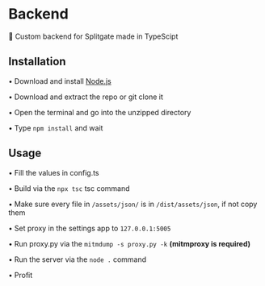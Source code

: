# Backend
📶 Custom backend for Splitgate made in TypeScipt

## Installation
  • Download and install [Node.js](https://nodejs.org/en/download/)
  
  • Download and extract the repo or git clone it
  
  • Open the terminal and go into the unzipped directory
  
  • Type `npm install` and wait
  
## Usage
  • Fill the values in config.ts
  
  • Build via the `npx tsc` tsc command
  
  • Make sure every file in `/assets/json/` is in `/dist/assets/json`, if not copy them
  
  • Set proxy in the settings app to `127.0.0.1:5005`
  
  • Run proxy.py via the `mitmdump -s proxy.py -k` **(mitmproxy is required)**
  
  • Run the server via the `node .` command
  
  • Profit
